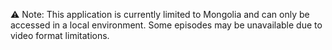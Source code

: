 ⚠️ Note: This application is currently limited to Mongolia and can only be accessed in a local environment. Some episodes may be unavailable due to video format limitations.
